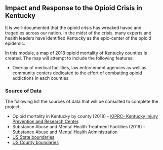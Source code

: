 ## Impact and Response to the Opioid Crisis in Kentucky

It is well-documented that the opioid crisis has wreaked havoc and tragedies across our nation. In the midst of the crisis, many experts and health leaders have identified Kentucky as the epic-center of the opioid epidemic. 

In this module, a map of 2018 opioid mortality of Kentucky counties is created. The map will attempt to include the following features:

* Overlay of medical facilities, law enforcement agencies as well as community centers dedicated to the effort of combatting opioid addictions in each counties.

### Source of Data ###
The following list the sources of data that will be consulted to complete the project:

* Opioid mortality in Kentucky by county (2018) - [KIPRC- Kentucky Injury Prevention and Research Center](http://www.mc.uky.edu/kiprc/pubs/overdose/mortality-dashboard.html).
* Substance Abuse and Mental Health Treatment Facilities (2019) - [Substance Abuse and Mental Health Administration](https://findtreatment.samhsa.gov/locator)
* [US State boundaries](https://www2.census.gov/geo/tiger/GENZ2018/shp/cb_2018_us_state_20m.zip)
* [US County boundaries](https://www2.census.gov/geo/tiger/GENZ2018/shp/cb_2018_us_county_20m.zip)
